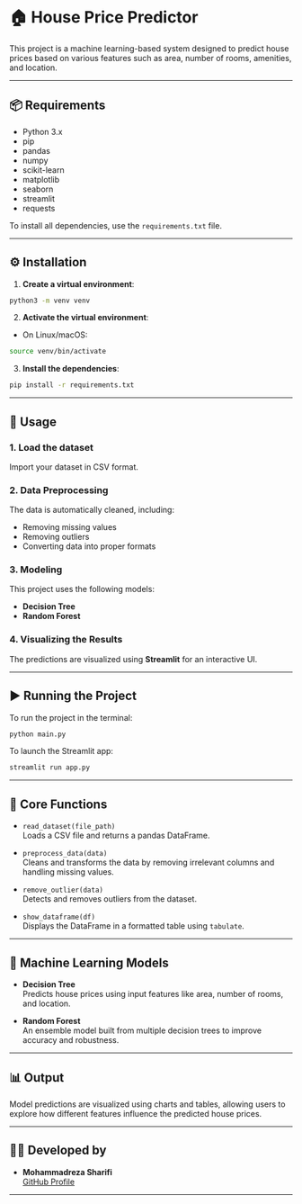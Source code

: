 # 🏠 House Price Predictor

This project is a machine learning-based system designed to predict house prices based on various features such as area, number of rooms, amenities, and location.

---

## 📦 Requirements

- Python 3.x  
- pip  
- pandas  
- numpy  
- scikit-learn  
- matplotlib  
- seaborn  
- streamlit  
- requests  

To install all dependencies, use the `requirements.txt` file.

---

## ⚙️ Installation

1. **Create a virtual environment**:

```bash
python3 -m venv venv
```

2. **Activate the virtual environment**:

- On Linux/macOS:
```bash
source venv/bin/activate
```

3. **Install the dependencies**:

```bash
pip install -r requirements.txt
```

---

## 🚀 Usage

### 1. Load the dataset  
Import your dataset in CSV format.

### 2. Data Preprocessing  
The data is automatically cleaned, including:
- Removing missing values  
- Removing outliers  
- Converting data into proper formats

### 3. Modeling  
This project uses the following models:
- **Decision Tree**
- **Random Forest**

### 4. Visualizing the Results  
The predictions are visualized using **Streamlit** for an interactive UI.

---

## ▶️ Running the Project

To run the project in the terminal:

```bash
python main.py
```

To launch the Streamlit app:

```bash
streamlit run app.py
```

---

## 🔧 Core Functions

- `read_dataset(file_path)`  
  Loads a CSV file and returns a pandas DataFrame.

- `preprocess_data(data)`  
  Cleans and transforms the data by removing irrelevant columns and handling missing values.

- `remove_outlier(data)`  
  Detects and removes outliers from the dataset.

- `show_dataframe(df)`  
  Displays the DataFrame in a formatted table using `tabulate`.

---

## 🤖 Machine Learning Models

- **Decision Tree**  
  Predicts house prices using input features like area, number of rooms, and location.

- **Random Forest**  
  An ensemble model built from multiple decision trees to improve accuracy and robustness.

---

## 📊 Output

Model predictions are visualized using charts and tables, allowing users to explore how different features influence the predicted house prices.

---

## 👨‍💻 Developed by

- **Mohammadreza Sharifi**  
  [GitHub Profile](https://github.com/Mo-sharifi)

---
